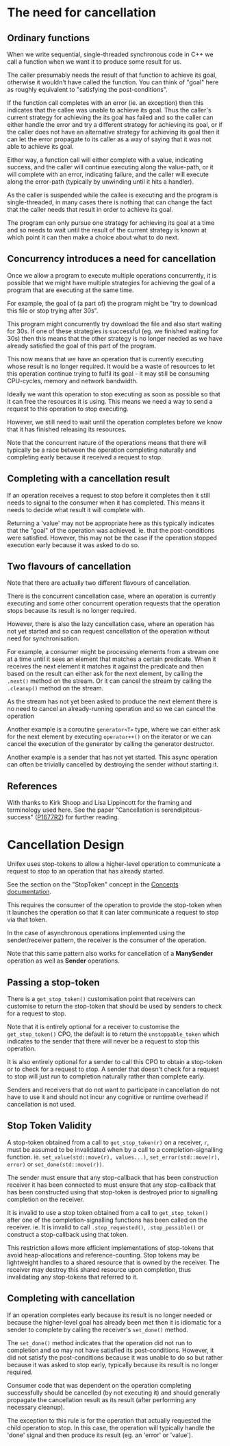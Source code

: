 # The need for cancellation

## Ordinary functions

When we write sequential, single-threaded synchronous code in C++ we call
a function when we want it to produce some result for us.

The caller presumably needs the result of that function to achieve its goal,
otherwise it wouldn't have called the function. You can think of "goal" here
as roughly equivalent to "satisfying the post-conditions".

If the function call completes with an error (ie. an exception) then this
indicates that the callee was unable to achieve its goal. Thus the caller's
current strategy for achieving the its goal has failed and so the caller
can either handle the error and try a different strategy for achieving its
goal, or if the caller does not have an alternative strategy for achieving
its goal then it can let the error propagate to its caller as a way of
saying that it was not able to achieve its goal.

Either way, a function call will either complete with a value, indicating
success, and the caller will continue executing along the value-path, or
it will complete with an error, indicating failure, and the caller will
execute along the error-path (typically by unwinding until it hits a handler).

As the caller is suspended while the callee is executing and the program
is single-threaded, in many cases there is nothing that can change the fact
that the caller needs that result in order to achieve its goal.

The program can only pursue one strategy for achieving its goal at a time
and so needs to wait until the result of the current strategy is known at
which point it can then make a choice about what to do next.

## Concurrency introduces a need for cancellation

Once we allow a program to execute multiple operations concurrently,
it is possible that we might have multiple strategies for achieving the
goal of a program that are executing at the same time.

For example, the goal of (a part of) the program might be
"try to download this file or stop trying after 30s".

This program might concurrently try download the file and also start
waiting for 30s. If one of these strategies is successful (eg. we finished
waiting for 30s) then this means that the other strategy is no longer needed
as we have already satisfied the goal of this part of the program.

This now means that we have an operation that is currently executing whose
result is no longer required. It would be a waste of resources to let this
operation continue trying to fulfil its goal - it may still be consuming
CPU-cycles, memory and network bandwidth.

Ideally we want this operation to stop executing as soon as possible so
that it can free the resources it is using. This means we need a way to
send a request to this operation to stop executing.

However, we still need to wait until the operation completes before we
know that it has finished releasing its resources.

Note that the concurrent nature of the operations means that there will
typically be a race between the operation completing naturally and completing
early because it received a request to stop.

## Completing with a cancellation result

If an operation receives a request to stop before it completes
then it still needs to signal to the consumer when it has completed.
This means it needs to decide what result it will complete with.

Returning a 'value' may not be appropriate here as this typically indicates
that the "goal" of the operation was achieved. ie. that the post-conditions
were satisfied. However, this may not be the case if the operation stopped
execution early because it was asked to do so.

## Two flavours of cancellation

Note that there are actually two different flavours of cancellation.

There is the concurrent cancellation case, where an operation is currently
executing and some other concurrent operation requests that the operation
stops because its result is no longer required.

However, there is also the lazy cancellation case, where an operation has
not yet started and so can request cancellation of the operation without
need for synchronisation.

For example, a consumer might be processing elements from a stream one
at a time until it sees an element that matches a certain predicate.
When it receives the next element it matches it against the predicate
and then based on the result can either ask for the next element,
by calling the `.next()` method on the stream. Or it can cancel the
stream by calling the `.cleanup()` method on the stream.

As the stream has not yet been asked to produce the next element there
is no need to cancel an already-running operation and so we can cancel
the operation

Another example is a coroutine `generator<T>` type, where we can either
ask for the next element by executing `operator++()` on the iterator or
we can cancel the execution of the generator by calling the generator
destructor.

Another example is a sender that has not yet started. This async operation
can often be trivially cancelled by destroying the sender without starting it.

## References

With thanks to Kirk Shoop and Lisa Lippincott for the framing and terminology
used here. See the paper "Cancellation is serendipitous-success"
([P1677R2](https://wg21.link/P1677R2)) for further reading.

# Cancellation Design

Unifex uses stop-tokens to allow a higher-level operation to communicate a
request to stop to an operation that has already started.

See the section on the "StopToken" concept in the [Concepts documentation](concepts.md).

This requires the consumer of the operation to provide the stop-token when
it launches the operation so that it can later communicate a request to stop
via that token.

In the case of asynchronous operations implemented using the sender/receiver
pattern, the receiver is the consumer of the operation.

Note that this same pattern also works for cancellation of a **ManySender**
operation as well as **Sender** operations.

## Passing a stop-token

There is a `get_stop_token()` customisation point that receivers can customise
to return the stop-token that should be used by senders to check for a request
to stop.

Note that it is entirely optional for a receiver to customise the `get_stop_token()`
CPO, the default is to return the `unstoppable_token` which indicates to the
sender that there will never be a request to stop this operation.

It is also entirely optional for a sender to call this CPO to obtain a stop-token
or to check for a request to stop. A sender that doesn't check for a request to
stop will just run to completion naturally rather than complete early.

Senders and receivers that do not want to participate in cancellation do not have
to use it and should not incur any cognitive or runtime overhead if cancellation
is not used.

## Stop Token Validity

A stop-token obtained from a call to `get_stop_token(r)` on a receiver, `r`, must
be assumed to be invalidated when by a call to a completion-signalling function.
ie. `set_value(std::move(r), values...)`, `set_error(std::move(r), error)` or
`set_done(std::move(r))`.

The sender must ensure that any stop-callback that has been construction receiver it has been connected to
must ensure that any stop-callback that has been constructed using that stop-token
is destroyed prior to signalling completion on the receiver.

It is invalid to use a stop token obtained from a call to `get_stop_token()`
after one of the completion-signalling functions has been called on the receiver.
ie. It is invalid to call `.stop_requested()`, `.stop_possible()` or construct
a stop-callback using that token.

This restriction allows more efficient implementations of stop-tokens that
avoid heap-allocations and reference-counting. Stop tokens may be lightweight
handles to a shared resource that is owned by the receiver. The receiver may
destroy this shared resource upon completion, thus invalidating any stop-tokens
that referred to it.

## Completing with cancellation

If an operation completes early because its result is no longer needed
or because the higher-level goal has already been met then it is idiomatic
for a sender to complete by calling the receiver's `set_done()` method.

The `set_done()` method indicates that the operation did not run to
completion and so may not have satisfied its post-conditions. However,
it did not satisfy the post-conditions because it was unable to do so
but rather because it was asked to stop early, typically because its
result is no longer required.

Consumer code that was dependent on the operation completing successfully
should be cancelled (by not executing it) and should generally propagate
the cancellation result as its result (after performing any necessary cleanup).

The exception to this rule is for the operation that actually requested
the child operation to stop. In this case, the operation will typically
handle the 'done' signal and then produce its result (eg. an 'error' or
'value').
